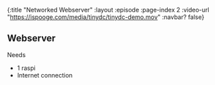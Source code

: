 {:title "Networked Webserver"
 :layout :episode
 :page-index 2
 :video-url "https://ispooge.com/media/tinydc/tinydc-demo.mov"
 :navbar? false}

## Webserver

Needs

* 1 raspi
* Internet connection
